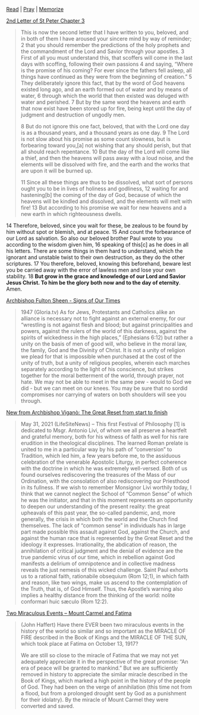 [Read](books.md) | 
[Pray](prayers.md) | 
[Memorize](memorize.md) 

[2nd Letter of St Peter Chapter 3]()  
>This is now the second letter that I have written to you, beloved, and in both of them I have aroused your sincere mind by way of reminder; 2 that you should remember the predictions of the holy prophets and the commandment of the Lord and Savior through your apostles. 3 First of all you must understand this, that scoffers will come in the last days with scoffing, following their own passions 4 and saying, “Where is the promise of his coming? For ever since the fathers fell asleep, all things have continued as they were from the beginning of creation.” 5 They deliberately ignore this fact, that by the word of God heavens existed long ago, and an earth formed out of water and by means of water, 6 through which the world that then existed was deluged with water and perished. 7 But by the same word the heavens and earth that now exist have been stored up for fire, being kept until the day of judgment and destruction of ungodly men.
>
>8 But do not ignore this one fact, beloved, that with the Lord one day is as a thousand years, and a thousand years as one day. 9 The Lord is not slow about his promise as some count slowness, but is forbearing toward you,[a] not wishing that any should perish, but that all should reach repentance. 10 But the day of the Lord will come like a thief, and then the heavens will pass away with a loud noise, and the elements will be dissolved with fire, and the earth and the works that are upon it will be burned up.
>
>11 Since all these things are thus to be dissolved, what sort of persons ought you to be in lives of holiness and godliness, 12 waiting for and hastening[b] the coming of the day of God, because of which the heavens will be kindled and dissolved, and the elements will melt with fire! 13 But according to his promise we wait for new heavens and a new earth in which righteousness dwells.
>
14 Therefore, beloved, since you wait for these, be zealous to be found by him without spot or blemish, and at peace. 15 And count the forbearance of our Lord as salvation. So also our beloved brother Paul wrote to you according to the wisdom given him, 16 speaking of this[c] as he does in all his letters. There are some things in them hard to understand, which the ignorant and unstable twist to their own destruction, as they do the other scriptures. 17 You therefore, beloved, knowing this beforehand, beware lest you be carried away with the error of lawless men and lose your own stability. 18 **But grow in the grace and knowledge of our Lord and Savior Jesus Christ. To him be the glory both now and to the day of eternity**. Amen.

[Archbishop Fulton Sheen - Signs of Our Times](https://gloria.tv/post/8apV1vmiq9kEBvpUHBc7hzDg7)  
>1947 (Gloria.tv) As for Jews, Protestants and Catholics alike an alliance is necessary not to fight against an external enemy, for our “wrestling is not against flesh and blood; but against principalities and powers, against the rulers of the world of this darkness, against the spirits of wickedness in the high places,” (Ephesians 6:12) but rather a unity on the basis of men of good will, who believe in the moral law, the family, God and the Divinity of Christ. It is not a unity of religion we plead for that is impossible when purchased at the cost of the unity of truth, but a unity of religious peoples, wherein each marches separately according to the light of his conscience, but strikes together for the moral betterment of the world, through prayer, not hate. We may not be able to meet in the same pew - would to God we did - but we can meet on our knees. You may be sure that no sordid compromises nor carrying of waters on both shoulders will see you through.  

[New from Archbishop Viganò: The Great Reset from start to finish](https://www.lifesitenews.com/opinion/new-from-archbishop-vigano-the-great-reset-from-start-to-finish)  
>May 31, 2021 (LifeSiteNews) – This first Festival of Philosophy [1] is dedicated to Msgr. Antonio Livi, of whom we all preserve a heartfelt and grateful memory, both for his witness of faith as well for his rare erudition in the theological disciplines. The learned Roman prelate is united to me in a particular way by his path of “conversion” to Tradition, which led him, a few years before me, to the assiduous celebration of the venerable Apostolic Liturgy, in perfect coherence with the doctrine in which he was extremely well-versed. Both of us found ourselves rediscovering the treasures of the Mass of our Ordination, with the consolation of also rediscovering our Priesthood in its fullness. If we wish to remember Monsignor Livi worthily today, I think that we cannot neglect the School of “Common Sense” of which he was the initiator, and that in this moment represents an opportunity to deepen our understanding of the present reality: the great upheavals of this past year, the so-called pandemic, and, more generally, the crisis in which both the world and the Church find themselves. The lack of “common sense” in individuals has in large part made possible this assault against God, against the Church, and against the human race that is represented by the Great Reset and the ideology it expresses. Irrationality, the abdication of reason, the annihilation of critical judgment and the denial of evidence are the true pandemic virus of our time, which in rebellion against God manifests a delirium of omnipotence and in collective madness reveals the just nemesis of this wicked challenge. Saint Paul exhorts us to a rational faith, rationabile obsequium (Rom 12;1), in which faith and reason, like two wings, make us ascend to the contemplation of the Truth, that is, of God Himself. Thus, the Apostle’s warning also implies a healthy distance from the thinking of the world: nolite conformari huic sæculo (Rom 12:2).  

[Two Miraculous Events – Mount Carmel and Fatima](https://www.bluearmy.com/two-miraculous-events-mount-carmel-and-fatima-and-the-rain-of-graces/)  
>(John Haffert) Have there EVER been two miraculous events in the history of the world so similar and so important as the MIRACLE OF FIRE described in the Book of Kings and the MIRACLE OF THE SUN, which took place at Fatima on October 13, 1917?  
>
>We are still so close to the miracle of Fatima that we may not yet adequately appreciate it in the perspective of the great promise: “An era of peace will be granted to mankind.” But we are sufficiently removed in history to appreciate the similar miracle described in the Book of Kings, which marked a high point in the history of the people of God. They had been on the verge of annihilation (this time not from a flood, but from a prolonged drought sent by God as a punishment for their idolatry). By the miracle of Mount Carmel they were converted and saved.  
